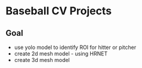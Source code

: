 # Baseball CV Projects

## Goal

- use yolo model to identify ROI for hitter or pitcher
- create 2d mesh model - using HRNET
- create 3d mesh model
